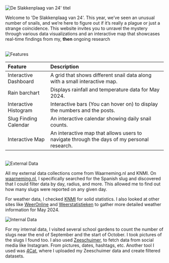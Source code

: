 <img src="https://github.com/user-attachments/assets/dda18f5b-cd83-44c9-82e1-fc71aff6c2b8" alt="De Slakkenplaag van 24' titel"> 


<p> Welcome to 'De Slakkenplaag van 24'. This year, we’ve seen an unusual number of snails, and we’re here to figure out if it’s really a plague or just a strange coincidence. This website invites you to unravel the mystery through various data visualizations and an interactive map that showcases real-time findings from my, <b>then</b> ongoing research
</p>

<br>
<img src="https://github.com/user-attachments/assets/911d4696-c64b-40b4-9a01-5113e6850fe8" alt="Features"> 

| Feature | Description |
| :-- | :--- |
| Interactive Dashboard |A grid that shows different snail data along with a small interactive map. |
| Rain barchart | Displays rainfall and temperature data for May 2024. |
| Interactive Histogram | Interactive bars (You can hover on) to display the numbers and the posts. |
| Slug Finding Calendar | An interactive calendar showing daily snail counts. |
| Interactive Map | An interactive map that allows users to navigate through the days of my personal research. |
<br>
<img src="https://github.com/user-attachments/assets/bf747cc3-d724-47d4-a974-8f5192c440bf" alt="External Data">
<p>All my external data collections come from Waarneming.nl and KNMI. On <a href="https://waarneming.nl/">waarneming.nl</a>, I specifically searched for the Spanish slug and discovered that I could filter data by day, radius, and more. This allowed me to find out how many slugs were reported on any given day.</p>


For weather data, I checked <a href="https://www.knmi.nl/nederland-nu/klimatologie/maand-en-seizoensoverzichten/2024/mei">KNMI</a> for solid statistics. I also looked at other sites like <a href="https://www.weeronline.nl/nieuws/weeroverzichten-2024-mei">WeerOnline</a> and <a href="https://weerstatistieken.nl/de-bilt/2024/mei">Weerstatistieken</a> to gather more detailed weather information for May 2024.

<img src="https://github.com/user-attachments/assets/787b22aa-2ba9-440e-99d1-b9bbd5ce6660" alt="Internal Data">
<p>For my internal data, I visited several school gardens to count the number of slugs near the end of September and the start of October. I took pictures of the slugs I found too. I also used <a href="https://github.com/digitalmethodsinitiative/zeeschuimer">Zeeschuimer</a>, to fetch data from social media like Instagram. From pictures, dates, hashtags, etc. Another tool I used was  <a href="https://4cat.nl/">4Cat</a>, where I uploaded my Zeeschuimer data and create filtered datasets.</p>
